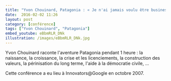 ```yaml
---
title: "Yvon Chouinard, Patagonia : « Je n'ai jamais voulu être business »"
date:  2016-02-02 11:26
layout: post
category: [conférence]
tags: ["Yvon Chouinard", "Patagonia"]
embed_youtube: eBbmRLR_DNk
illustration: /images/eBbmRLR_DNk.jpg
---
```


Yvon Chouinard raconte l'aventure Patagonia pendant 1 heure : la naissance, la croissance, la crise et les licenciements, la construction des valeurs, la périnisation du long terme, l'aide à la démocratie civile, ...

Cette conférence a eu lieu à Innovators@Google en octobre 2007.
